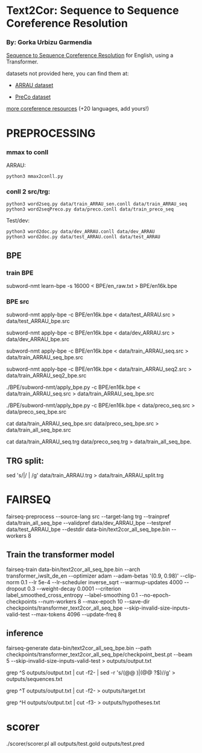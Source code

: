 # Text2Cor: Sequence to Sequence Coreference Resolution

### By: Gorka Urbizu Garmendia

[Sequence to Sequence Coreference Resolution](https://www.aclweb.org/anthology/2020.crac-1.5/) for English, using a Transformer.

datasets not provided here, you can find them at:

- [ARRAU dataset](https://catalog.ldc.upenn.edu/LDC2013T22)

- [PreCo dataset](https://preschool-lab.github.io/PreCo/)

[more coreference resources](https://github.com/gorka96/Coreference-Corpora-Resources)  (+20 languages, add yours!)


# PREPROCESSING

###  mmax to conll


ARRAU:
```
python3 mmax2conll.py
```

### conll 2 src/trg:
```
python3 word2seq.py data/train_ARRAU_sen.conll data/train_ARRAU_seq
python3 word2seqPreco.py data/preco.conll data/train_preco_seq
```
Test/dev:
```
python3 word2doc.py data/dev_ARRAU.conll data/dev_ARRAU
python3 word2doc.py data/test_ARRAU.conll data/test_ARRAU
```

## BPE

### train BPE

subword-nmt learn-bpe -s 16000 < BPE/en_raw.txt > BPE/en16k.bpe

### BPE src

subword-nmt apply-bpe -c BPE/en16k.bpe < data/test_ARRAU.src > data/test_ARRAU_bpe.src

subword-nmt apply-bpe -c BPE/en16k.bpe < data/dev_ARRAU.src > data/dev_ARRAU_bpe.src

subword-nmt apply-bpe -c BPE/en16k.bpe < data/train_ARRAU_seq.src > data/train_ARRAU_seq_bpe.src

subword-nmt apply-bpe -c BPE/en16k.bpe < data/train_ARRAU_seq2.src > data/train_ARRAU_seq2_bpe.src


./BPE/subword-nmt/apply_bpe.py -c BPE/en16k.bpe < data/train_ARRAU_seq.src > data/train_ARRAU_seq_bpe.src

./BPE/subword-nmt/apply_bpe.py -c BPE/en16k.bpe < data/preco_seq.src > data/preco_seq_bpe.src


cat data/train_ARRAU_seq_bpe.src data/preco_seq_bpe.src > data/train_all_seq_bpe.src

cat data/train_ARRAU_seq.trg data/preco_seq.trg > data/train_all_seq_bpe.


## TRG split:

sed 's/|/ | /g' data/train_ARRAU.trg > data/train_ARRAU_split.trg


# FAIRSEQ

fairseq-preprocess --source-lang src --target-lang trg --trainpref data/train_all_seq_bpe --validpref data/dev_ARRAU_bpe --testpref data/test_ARRAU_bpe --destdir data-bin/text2cor_all_seq_bpe.bin --workers 8

## Train the transformer model

fairseq-train data-bin/text2cor_all_seq_bpe.bin --arch transformer_iwslt_de_en --optimizer adam --adam-betas '(0.9, 0.98)' --clip-norm 0.1 --lr 5e-4 --lr-scheduler inverse_sqrt --warmup-updates 4000 --dropout 0.3 --weight-decay 0.0001 --criterion label_smoothed_cross_entropy --label-smoothing 0.1 --no-epoch-checkpoints --num-workers 8 --max-epoch 10 --save-dir checkpoints/transformer_text2cor_all_seq_bpe --skip-invalid-size-inputs-valid-test --max-tokens 4096 --update-freq 8


## inference 

fairseq-generate data-bin/text2cor_all_seq_bpe.bin --path checkpoints/transformer_text2cor_all_seq_bpe/checkpoint_best.pt --beam 5 --skip-invalid-size-inputs-valid-test > outputs/output.txt

grep ^S outputs/output.txt | cut -f2- | sed -r 's/(@@ )|(@@ ?$)//g' > outputs/sequences.txt

grep ^T outputs/output.txt | cut -f2- > outputs/target.txt

grep ^H outputs/output.txt | cut -f3- > outputs/hypotheses.txt


# scorer

./scorer/scorer.pl all outputs/test.gold outputs/test.pred


